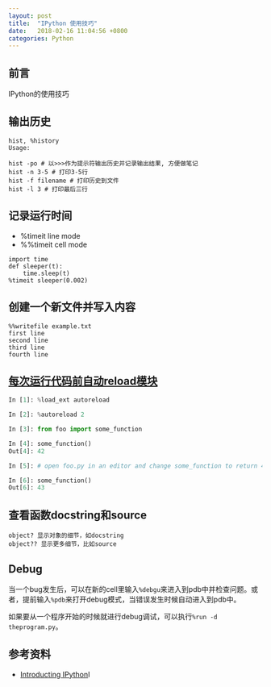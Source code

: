 ```yaml
---
layout: post
title:  "IPython 使用技巧"
date:   2018-02-16 11:04:56 +0800
categories: Python
---
```


## 前言
IPython的使用技巧

## 输出历史
```
hist, %history
Usage:

hist -po # 以>>>作为提示符输出历史并记录输出结果, 方便做笔记
hist -n 3-5 # 打印3-5行
hist -f filename # 打印历史到文件
hist -l 3 # 打印最后三行
```
## 记录运行时间
- %timeit line mode
- %%timeit cell mode

```
import time
def sleeper(t):
    time.sleep(t)
%timeit sleeper(0.002)
```

## 创建一个新文件并写入内容
```
%%writefile example.txt
first line
second line
third line
fourth line
```

## [每次运行代码前自动reload模块](https://ipython.org/ipython-doc/3/config/extensions/autoreload.html)
```python
In [1]: %load_ext autoreload

In [2]: %autoreload 2

In [3]: from foo import some_function

In [4]: some_function()
Out[4]: 42

In [5]: # open foo.py in an editor and change some_function to return 43

In [6]: some_function()
Out[6]: 43
```

## 查看函数docstring和source
```
object? 显示对象的细节，如docstring
object?? 显示更多细节，比如source
```

## Debug
当一个bug发生后，可以在新的cell里输入`%debgu`来进入到pdb中并检查问题。或者，提前输入`%pdb`来打开debug模式，当错误发生时候自动进入到pdb中。

如果要从一个程序开始的时候就进行debug调试，可以执行`%run -d theprogram.py`。

## 参考资料
* [Introducting IPython](http://ipython.readthedocs.io/en/stable/interactive/tutorial.html)I
